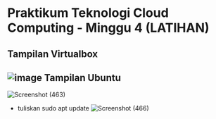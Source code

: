 # Praktikum Teknologi Cloud Computing - Minggu 4 (LATIHAN)

**Tampilan Virtualbox**
---

![image](https://user-images.githubusercontent.com/79730184/231610170-fefeb0a8-e920-4af1-a8e3-8cf3b68a6353.png)
**Tampilan Ubuntu**
---
![Screenshot (463)](https://user-images.githubusercontent.com/79730184/231626231-b75a2793-af5f-42eb-836c-88c8731915a6.png)
- tuliskan sudo apt update
![Screenshot (466)](https://user-images.githubusercontent.com/79730184/231626458-7258108f-371d-4860-8a38-69dacae52c6f.png)
